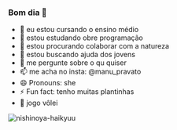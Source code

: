 ### Bom dia 👋

- 🔭 eu estou cursando o ensino médio 
- 🌱 estou estudando obre programação 
- 👯 estou procurando colaborar com a natureza
- 🤔 estou buscando ajuda dos jovens 
- 💬 me pergunte sobre o qu quiser  
- 📫 me acha no insta: @manu_pravato 
- 😄 Pronouns: she
- ⚡ Fun fact: tenho muitas plantinhas 
- 🏐 jogo vôlei

![nishinoya-haikyuu](https://github.com/manugameplay/manugameplay/assets/127757630/f76a8126-5ae9-4432-8b14-55236881a978)


